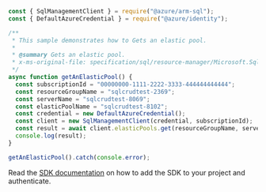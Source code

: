 ```javascript
const { SqlManagementClient } = require("@azure/arm-sql");
const { DefaultAzureCredential } = require("@azure/identity");

/**
 * This sample demonstrates how to Gets an elastic pool.
 *
 * @summary Gets an elastic pool.
 * x-ms-original-file: specification/sql/resource-manager/Microsoft.Sql/preview/2020-11-01-preview/examples/ElasticPoolGet.json
 */
async function getAnElasticPool() {
  const subscriptionId = "00000000-1111-2222-3333-444444444444";
  const resourceGroupName = "sqlcrudtest-2369";
  const serverName = "sqlcrudtest-8069";
  const elasticPoolName = "sqlcrudtest-8102";
  const credential = new DefaultAzureCredential();
  const client = new SqlManagementClient(credential, subscriptionId);
  const result = await client.elasticPools.get(resourceGroupName, serverName, elasticPoolName);
  console.log(result);
}

getAnElasticPool().catch(console.error);
```

Read the [SDK documentation](https://github.com/Azure/azure-sdk-for-js/blob/%40azure%2Farm-sql_9.0.1/sdk/sql/arm-sql/README.md) on how to add the SDK to your project and authenticate.
